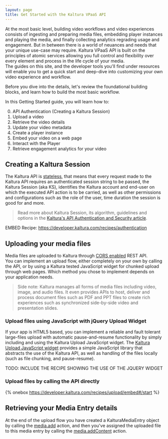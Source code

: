 ```yaml
---
layout: page
title: Get Started with the Kaltura VPaaS API
---
```


At the most basic level, building video workflows and video experiences consists of ingesting and preparing media files, embedding player instances and playing the media, and finally collecting analytics regrading usage and engagement. But in between there is a world of neuances and needs that your unique use-case may require. Kaltura VPaaS API is built on the principles of atomic services allowing you full control and flexibility over every element and process in the life cycle of your media.   
The guides on this site, and the developer tools you'll find under resources will enable you to get a quick start and deep-dive into customizing your own video experience and workflow.  

Before you dive into the details, let's review the foundational building blocks, and learn how to build the most basic workflow. 

In this Getting Started guide, you will learn how to:

0. API Authentication (Creating a Kaltura Session)
1. Upload a video
2. Retrieve the video details
3. Update your video metadata
4. Create a player instance
5. Embed your video on a web page
6. Interact with the Player
7. Retrieve engagement analytics for your video

## Creating a Kaltura Session

The Kaltura API is [stateless](https://en.wikipedia.org/wiki/Stateless_protocol), that means that every request made to the Kaltura API requires an authenticated session string to be passed, the Kaltura Session (aka KS), identifies the Kaltura account and end-user on which the executed API action is to be carried, as well as other permissions and configurations such as the role of the user, time duration the session is good for and more.

> Read more about Kaltura Session, its algorithm, guidelines and options in the [Kaltura's API Authentication and Security article](https://knowledge.kaltura.com/node/229).

EMBED Recipe: https://developer.kaltura.com/recipes/authentication

## Uploading your media files

Media files are uploaded to Kaltura through [CORS enabled](https://www.w3.org/wiki/CORS_Enabled) REST API.  
You can implement an upload flow, either completely on your own by calling the API, or by using a Kaltura tested JavaScript widget for chunked upload through web pages. Which method you chose to implement depends on your application needs.

>  Side note: Kaltura manages all forms of media files including video, image, and audio files. It even provides APIs to host, deliver and process document files such as PDF and PPT files to create rich experiences such as synchronized side-by-side video and presentation slides.

### Upload files using JavaScript with jQuery Upload Widget

If your app is HTML5 based, you can implement a reliable and fault tolerant large-files upload with automatic pause-and-resume functionality by simply including and using the Kaltura Upload JavaScript widget.
The [Kaltura Upload JavaScript widget](https://github.com/kaltura/jQuery-File-Upload) provides a simple JavaScript library that abstracts the use of the Kaltura API, as well as handling of the files locally (such as file chunking, and pause-resume).

TODO: INCLUDE THE RECIPE SHOWING THE USE OF THE JQUERY WIDGET

### Upload files by calling the API directly

{% onebox https://developer.kaltura.com/recipes/upload/embed#/start %}

## Retrieving your Media Entry details

At the end of the upload flow you have created a KalturaMediaEntry object by calling the [media.add](https://developer.kaltura.com/api-docs/#/media.add) action, and then you've assigned the uploaded file to this media entry by calling the [media.addContent](https://developer.kaltura.com/api-docs/#/media.addContent) action.
